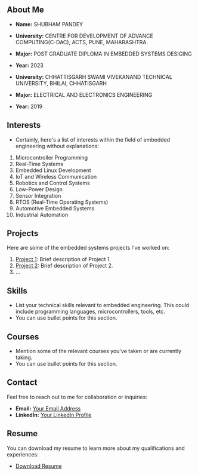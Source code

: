 ## About Me

- **Name:** SHUBHAM PANDEY
- **University:** CENTRE FOR DEVELOPMENT OF ADVANCE COMPUTING(C-DAC), ACTS, PUNE, MAHARASHTRA.
- **Major:** POST GRADUATE DIPLOMA IN EMBEDDED SYSTEMS DESIGING 
- **Year:** 2023

- **University:** CHHATTISGARH SWAMI VIVEKANAND TECHNICAL UNIVERSITY, BHILAI, CHHATISGARH
- **Major:** ELECTRICAL AND ELECTRONICS ENGINEERING 
- **Year:** 2019

## Interests

- Certainly, here's a list of interests within the field of embedded engineering without explanations:

1. Microcontroller Programming
2. Real-Time Systems
3. Embedded Linux Development
4. IoT and Wireless Communication
5. Robotics and Control Systems
6. Low-Power Design
7. Sensor Integration
8. RTOS (Real-Time Operating Systems)
9. Automotive Embedded Systems
10. Industrial Automation

## Projects

Here are some of the embedded systems projects I've worked on:

1. [Project 1](link-to-project-1): Brief description of Project 1.
2. [Project 2](link-to-project-2): Brief description of Project 2.
3. ...

## Skills

- List your technical skills relevant to embedded engineering. This could include programming languages, microcontrollers, tools, etc.
- You can use bullet points for this section.

## Courses

- Mention some of the relevant courses you've taken or are currently taking.
- You can use bullet points for this section.

## Contact

Feel free to reach out to me for collaboration or inquiries:

- **Email:** [Your Email Address](mailto:youremail@example.com)
- **LinkedIn:** [Your LinkedIn Profile](https://www.linkedin.com/in/yourprofile)

## Resume

You can download my resume to learn more about my qualifications and experiences:

- [Download Resume](link-to-your-resume-pdf)

